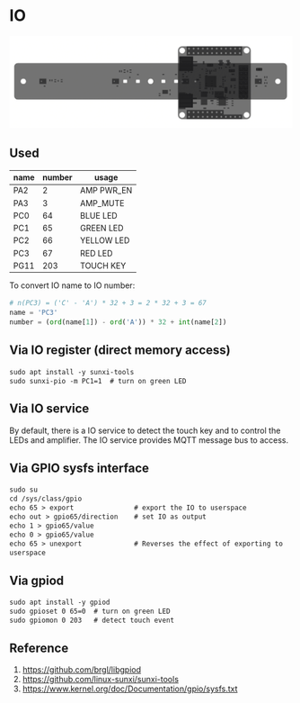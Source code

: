 # IO

![](assets/images/mic+amp.png)


## Used

| name       | number  | usage        |
|------------|---------|--------------|
| PA2        | 2       | AMP PWR_EN   |
| PA3        | 3       | AMP_MUTE     |
| PC0        | 64      | BLUE LED     |
| PC1        | 65      | GREEN LED    |
| PC2        | 66      | YELLOW LED   |
| PC3        | 67      | RED LED      |
| PG11       | 203     | TOUCH KEY    |

To convert IO name to IO number:

```python
# n(PC3) = ('C' - 'A') * 32 + 3 = 2 * 32 + 3 = 67
name = 'PC3'
number = (ord(name[1]) - ord('A')) * 32 + int(name[2])
```

## Via IO register (direct memory access)
```shell
sudo apt install -y sunxi-tools
sudo sunxi-pio -m PC1=1  # turn on green LED
```

## Via IO service
By default, there is a IO service to detect the touch key and to control the LEDs and amplifier. The IO service provides MQTT message bus to access.




## Via GPIO sysfs interface

```shell
sudo su
cd /sys/class/gpio
echo 65 > export               # export the IO to userspace
echo out > gpio65/direction    # set IO as output
echo 1 > gpio65/value
echo 0 > gpio65/value
echo 65 > unexport             # Reverses the effect of exporting to userspace
```


## Via gpiod

```shell
sudo apt install -y gpiod
sudo gpioset 0 65=0  # turn on green LED
sudo gpiomon 0 203   # detect touch event 
```



## Reference
1. https://github.com/brgl/libgpiod
2. https://github.com/linux-sunxi/sunxi-tools
3. https://www.kernel.org/doc/Documentation/gpio/sysfs.txt

   

